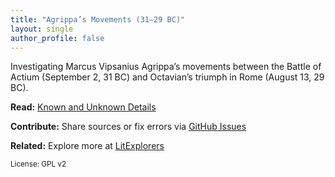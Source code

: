 ```yaml
---
title: "Agrippa’s Movements (31–29 BC)"
layout: single
author_profile: false
---
```


Investigating Marcus Vipsanius Agrippa’s movements between the Battle of Actium (September 2, 31 BC) and Octavian’s triumph in Rome (August 13, 29 BC).

**Read:** [Known and Unknown Details](/actium_campaign)

**Contribute:** Share sources or fix errors via [GitHub Issues](https://github.com/davidrstansfield/Actium-Campaign/issues)

**Related:** Explore more at [LitExplorers](https://litexplorers.au)

<small>License: GPL v2</small>